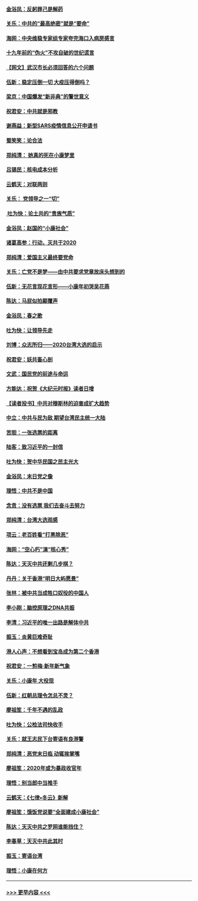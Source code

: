 #### [金浴凤：反躬罪己是解药](../pages/nsc993/n11820280.md?t=01260833) 
#### [关乐：中共的“最高绝密”就是“要命”](../pages/nsc993/n11816946.md?t=01260833) 
#### [海网：中央维稳专家组专家夸完海口入病房感言](../pages/nsc993/n11815138.md?t=01260833) 
#### [十九年前的“伪火”不攻自破的世纪谎言](../pages/nsc993/n11813238.md?t=01260833) 
#### [【网文】武汉市长必须回答的六个问题](../pages/nsc993/n11813848.md?t=01260833) 
#### [伍新：稳定压倒一切 大疫压得倒吗？](../pages/nsc993/n11812634.md?t=01260833) 
#### [梁京：中国爆发“新非典”的警世意义](../pages/nsc993/n11812554.md?t=01260833) 
#### [祝君安：中共就是邪教](../pages/nsc993/n11812431.md?t=01260833) 
#### [谢燕益：新型SARS疫情信息公开申请书](../pages/nsc993/n11808840.md?t=01260833) 
#### [蜀笑笑：论合法](../pages/nsc993/n11808064.md?t=01260833) 
#### [郑纯清： 她真的死在小康梦里](../pages/nsc993/n11806623.md?t=01260833) 
#### [吕锡民：核电成本分析](../pages/nsc993/n11806284.md?t=01260833) 
#### [云鹤天：对联两则](../pages/nsc993/n11805957.md?t=01260833) 
#### [关乐： 党领导之一“切”](../pages/nsc993/n11804505.md?t=01260833) 
#### [ 吐为快：论土共的“贵族气质”](../pages/nsc993/n11804490.md?t=01260833) 
#### [金浴凤：赵国的“小康社会”](../pages/nsc993/n11804452.md?t=01260833) 
#### [诸葛高参：行动，灭共于2020](../pages/nsc993/n11804120.md?t=01260833) 
#### [郑纯清：爱国主义最终要党命](../pages/nsc993/n11802197.md?t=01260833) 
#### [关乐：亡党不是梦——由中共要求党章放床头想到的](../pages/nsc993/n11802156.md?t=01260833) 
#### [伍新：无花言现花言形——小康年初哭吴花燕](../pages/nsc993/n11800044.md?t=01260833) 
#### [陈达：马屁似拍颠覆声](../pages/nsc993/n11800010.md?t=01260833) 
#### [金浴凤：春之歌](../pages/nsc993/n11797687.md?t=01260833) 
#### [吐为快：让领导先走](../pages/nsc993/n11797512.md?t=01260833) 
#### [刘博：众志所归——2020台湾大选的启示](../pages/nsc993/n11796878.md?t=01260833) 
#### [祝君安：妖共畜心剖](../pages/nsc993/n11794273.md?t=01260833) 
#### [文武：国民党的前途与命运](../pages/nsc993/n11794198.md?t=01260833) 
#### [方能达：祝贺《大纪元时报》读者日增](../pages/nsc993/n11793807.md?t=01260833) 
#### [【读者投书】中共对穆斯林的迫害成扩大趋势](../pages/nsc993/n11791371.md?t=01260833) 
#### [中立：中共与民为敌 期望台湾民主统一大陆](../pages/nsc993/n11790392.md?t=01260833) 
#### [苦胆：一张选票的距离](../pages/nsc993/n11788914.md?t=01260833) 
#### [陆客：致习近平的一封信](../pages/nsc993/n11788867.md?t=01260833) 
#### [吐为快：贺中华民国之民主光大](../pages/nsc993/n11788618.md?t=01260833) 
#### [金浴凤：末日党之像](../pages/nsc993/n11787475.md?t=01260833) 
#### [理悟：中共不是中国](../pages/nsc993/n11787463.md?t=01260833) 
#### [念贲：没有选票  我们去奋斗去努力](../pages/nsc993/n11787398.md?t=01260833) 
#### [郑纯清：台湾大选观感](../pages/nsc993/n11786210.md?t=01260833) 
#### [项云：老百姓看“打黑除恶”](../pages/nsc993/n11785398.md?t=01260833) 
#### [海网：“空心朽”演“核心秀”](../pages/nsc993/n11783874.md?t=01260833) 
#### [陈达：天灭中共还剩几步棋？](../pages/nsc993/n11783719.md?t=01260833) 
#### [丹丹：关于香港“明日大屿愿景”](../pages/nsc993/n11783273.md?t=01260833) 
#### [张林：被中共当成牲口奴役的中国人](../pages/nsc993/n11782397.md?t=01260833) 
#### [李小刚：脑控原理之DNA共振](../pages/nsc993/n11780962.md?t=01260833) 
#### [李清：习近平的唯一出路是解体中共](../pages/nsc993/n11780866.md?t=01260833) 
#### [振玉：炎黄巨难奇耻](../pages/nsc993/n11779632.md?t=01260833) 
#### [港人心声：不想看到宝岛成为第二个香港](../pages/nsc993/n11778817.md?t=01260833) 
#### [祝君安：一剪梅‧新年新气象](../pages/nsc993/n11776340.md?t=01260833) 
#### [关乐：小康年 大役现](../pages/nsc993/n11774213.md?t=01260833) 
#### [伍新：红朝总理令怎总不灵？](../pages/nsc993/n11770813.md?t=01260833) 
#### [廖祖笙：千年不遇的乱政](../pages/nsc993/n11770373.md?t=01260833) 
#### [吐为快：公检法司快收手](../pages/nsc993/n11770359.md?t=01260833) 
#### [关乐：就王志民下台寄语有良港警](../pages/nsc993/n11769903.md?t=01260833) 
#### [郑纯清：恶党末日临 动辄挨掌嘴](../pages/nsc993/n11769356.md?t=01260833) 
#### [廖祖笙：2020年或为暴政收官年](../pages/nsc993/n11768216.md?t=01260833) 
#### [理悟：别当郎中当推手](../pages/nsc993/n11768243.md?t=01260833) 
#### [云鹤天：《七律▪冬云》新解](../pages/nsc993/n11768204.md?t=01260833) 
#### [廖祖笙：饿饭党说要“全面建成小康社会”](../pages/nsc993/n11767482.md?t=01260833) 
#### [陈达：天灭中共之罗网谁能挡住？](../pages/nsc993/n11767465.md?t=01260833) 
#### [李春草：天灭中共此其时](../pages/nsc993/n11767452.md?t=01260833) 
#### [振玉：寄语台湾](../pages/nsc993/n11767432.md?t=01260833) 
#### [理悟：小康在何方](../pages/nsc993/n11767394.md?t=01260833) 

----
#### [ >>> 更早内容 <<< ](../indexes/nsc993-earlier.md)
